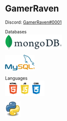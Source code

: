 # GamerRaven

Discord:
[GamerRaven#0001](https://www.discord.com)

Databases  
![mongoDB](https://github.com/GamerRaven/GamerRaven/blob/main/mongoDB.png?raw=true)

![MySQL](https://github.com/GamerRaven/GamerRaven/blob/main/mySQL.png?raw=true)

Languages  
![HTML CSS JavaScript](https://github.com/GamerRaven/GamerRaven/blob/main/hcj.png?raw=true)

![Python](https://github.com/GamerRaven/GamerRaven/blob/main/Python.png?raw=true)
